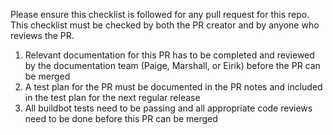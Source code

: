 Please ensure this checklist is followed for any pull request for this repo. This checklist must be checked by both the PR creator and by anyone who reviews the PR.
1) Relevant documentation for this PR has to be completed and reviewed by the documentation team (Paige, Marshall, or Eirik) before the PR can be merged
2) A test plan for the PR must be documented in the PR notes and included in the test plan for the next regular release
3) All buildbot tests need to be passing and all appropriate code reviews need to be done before this PR can be merged

